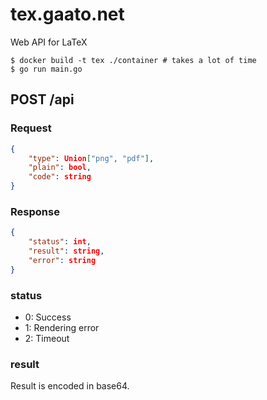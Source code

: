 # tex.gaato.net

Web API for LaTeX

```
$ docker build -t tex ./container # takes a lot of time
$ go run main.go
```

## POST /api

### Request

```json
{
    "type": Union["png", "pdf"],
    "plain": bool,
    "code": string
}
```

### Response

```json
{
    "status": int,
    "result": string,
    "error": string
}
 ```
 
 ### status
 
 - 0: Success
 - 1: Rendering error
 - 2: Timeout
 
 ### result
 
 Result is encoded in base64.
 
